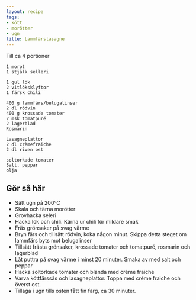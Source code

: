 ```yaml
---
layout: recipe
tags:
- kött
- morötter
- ugn
title: Lammfärslasagne
---
```


Till ca 4 portioner
```
1 morot
1 stjälk selleri

1 gul lök
2 vitlöksklyftor
1 färsk chili

400 g lammfärs/belugalinser
2 dl rödvin
400 g krossade tomater
2 msk tomatpuré
2 lagerblad
Rosmarin

Lasagneplattor
2 dl crèmefraiche
2 dl riven ost

soltorkade tomater
Salt, peppar
olja
```
## Gör så här
* Sätt ugn på 200°C
* Skala och tärna morötter
* Grovhacka seleri
* Hacka lök och chili. Kärna ur chili för mildare smak
* Fräs grönsaker på svag värme
* Bryn färs och tillsätt rödvin, koka någon minut. Skippa detta steget om lammfärs byts mot belugalinser
* Tillsätt frästa grönsaker, krossade tomater och tomatpuré, rosmarin och lagerblad
* Låt puttra på svag värme i minst 20 minuter. Smaka av med salt och peppar
* Hacka soltorkade tomater och blanda med crème fraiche
* Varva köttfärssås och lasagneplattor. Toppa med crème fraiche och överst ost.
* Tillaga i ugn tills osten fått fin färg, ca 30 minuter.
